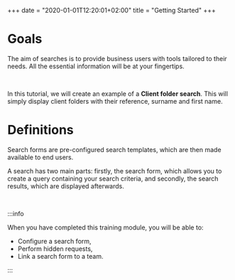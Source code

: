 +++
date = "2020-01-01T12:20:01+02:00"
title = "Getting Started"
+++

# Goals

The aim of searches is to provide business users with tools tailored to their needs. All the essential information will be at your fingertips.

</br>

In this tutorial, we will create an example of a **Client folder search**. This will simply display client folders with their reference, surname and first name.

# Definitions
Search forms are pre-configured search templates, which are then made available to end users.

A search has two main parts: firstly, the search form, which allows you to create a query containing your search criteria, and secondly, the search results, which are displayed afterwards.

</br>

:::info

When you have completed this training module, you will be able to:

* Configure a search form,
* Perform hidden requests,
* Link a search form to a team.

:::
